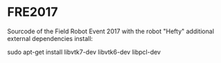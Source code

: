 # FRE2017
Sourcode of the Field Robot Event 2017 with the robot "Hefty"
additional external dependencies install:

sudo apt-get install libvtk7-dev libvtk6-dev libpcl-dev
